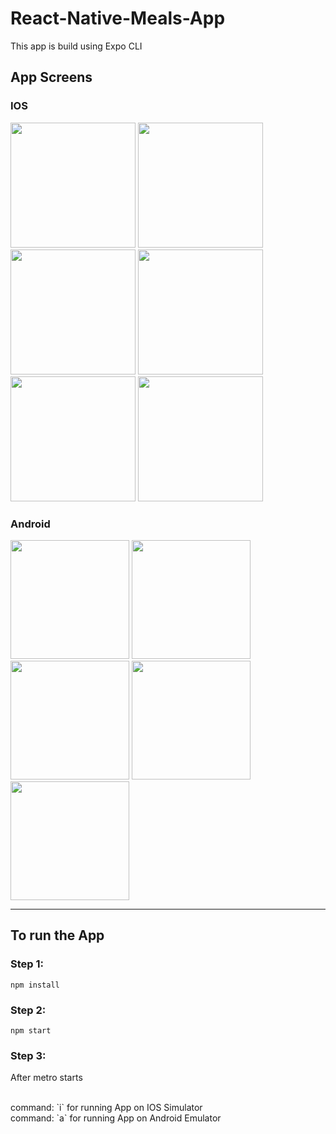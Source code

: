 # React-Native-Meals-App

 This app is build using Expo CLI
 
## App Screens
### IOS
<div>
 <image src="https://user-images.githubusercontent.com/37231440/131443200-a2a60fbf-050f-461c-b31e-d5765a6578d3.png" width="200px" />
 <image src="https://user-images.githubusercontent.com/37231440/131443212-c3a9fed5-67e0-45b6-972a-5a7483b5163a.png" width="200px" />
 <image src="https://user-images.githubusercontent.com/37231440/131443215-ecce06f4-9acf-4369-a573-76a0421f1933.png" width="200px" />
 <image src="https://user-images.githubusercontent.com/37231440/131443220-b1e951bc-2c9c-42e8-84df-9a85d97365aa.png" width="200px" />
 <image src="https://user-images.githubusercontent.com/37231440/131443211-db387889-df19-4bad-8ccd-0548d95f24f1.png" width="200px" />
 <image src="https://user-images.githubusercontent.com/37231440/131443969-a208d862-f2c8-4982-be95-eb58c87edb97.png" width="200px" />
</div>
  

### Android
<div>
 <image src="https://user-images.githubusercontent.com/37231440/131444198-9ab502c7-9e86-4d4a-8ef4-eda896c28079.png" width="190px" />
 <image src="https://user-images.githubusercontent.com/37231440/131444192-8047831a-bb9e-4310-b045-38aa59e01a9b.png" width="190px" />
 <image src="https://user-images.githubusercontent.com/37231440/131444180-fb9d83d6-a283-4cc4-8f87-eb33b4cbf4b7.png" width="190px" />
  <image src="https://user-images.githubusercontent.com/37231440/131444196-28ee2b5e-77e5-446e-b147-5432332af472.png" width="190px" />
 <image src="https://user-images.githubusercontent.com/37231440/131444722-e1decb90-98e5-4693-9a8e-cf2c004ac95e.png" width="190px" />
</div>
 <hr>
 <div>

</div>

## To run the App 
### Step 1:
```npm install ```
### Step 2:
```npm start ```
### Step 3:
After metro starts

 <br>
command: `i` for running App on IOS Simulator <br>
command: `a` for running App on Android Emulator
